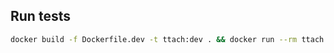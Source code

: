 ## Run tests

```bash
docker build -f Dockerfile.dev -t ttach:dev . && docker run --rm ttach:dev pytest -p no:cacheprovider
```